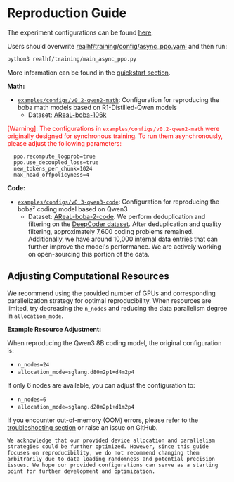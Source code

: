 # Reproduction Guide

The experiment configurations can be found
[here](https://github.com/inclusionAI/AReaL/tree/main/examples/configs/v0.3-qwen3-code).

Users should overwrite
[realhf/training/config/async_ppo.yaml](https://github.com/inclusionAI/AReaL/blob/main/training/configs/async-ppo.yaml)
and then run:

```bash
python3 realhf/training/main_async_ppo.py
```

More information can be found in the [quickstart section](../tutorial/quickstart.md).

**Math:**

- [`examples/configs/v0.2-qwen2-math`](https://github.com/inclusionAI/AReaL/tree/main/examples/configs/v0.2-qwen2-math):
  Configuration for reproducing the boba math models based on R1-Distilled-Qwen models
  - Dataset:
    [AReaL-boba-106k](https://huggingface.co/datasets/inclusionAI/AReaL-boba-Data/blob/main/AReaL-boba-106k.jsonl)

<span style="color:red">\[Warning\]: The configurations in
`examples/configs/v0.2-qwen2-math` were originally designed for synchronous training. To
run them asynchronously, please adjust the following parameters: </span>

```
  ppo.recompute_logprob=true
  ppo.use_decoupled_loss=true
  new_tokens_per_chunk=1024
  max_head_offpolicyness=4
```

**Code:**

- [`examples/configs/v0.3-qwen3-code`](https://github.com/inclusionAI/AReaL/tree/main/examples/configs/v0.3-qwen3-code):
  Configuration for reproducing the boba² coding model based on Qwen3
  - Dataset:
    [AReaL-boba-2-code](https://huggingface.co/datasets/inclusionAI/AReaL-boba-2-RL-Code).
    We perform deduplication and filtering on the
    [DeepCoder dataset](https://huggingface.co/datasets/agentica-org/DeepCoder-Preview-Dataset).
    After deduplication and quality filtering, approximately 7,600 coding problems
    remained. Additionally, we have around 10,000 internal data entries that can further
    improve the model's performance. We are actively working on open-sourcing this
    portion of the data.

## Adjusting Computational Resources

We recommend using the provided number of GPUs and corresponding parallelization
strategy for optimal reproducibility. When resources are limited, try decreasing the
`n_nodes` and reducing the data parallelism degree in `allocation_mode`.

**Example Resource Adjustment:**

When reproducing the Qwen3 8B coding model, the original configuration is:

- `n_nodes=24`
- `allocation_mode=sglang.d80m2p1+d4m2p4`

If only 6 nodes are available, you can adjust the configuration to:

- `n_nodes=6`
- `allocation_mode=sglang.d20m2p1+d1m2p4`

If you encounter out-of-memory (OOM) errors, please refer to the
[troubleshooting section](../tutorial/troubleshooting.md) or raise an issue on GitHub.

```{note}
We acknowledge that our provided device allocation and parallelism strategies could be further optimized. However, since this guide focuses on reproducibility, we do not recommend changing them arbitrarily due to data loading randomness and potential precision issues. We hope our provided configurations can serve as a starting point for further development and optimization.
```
